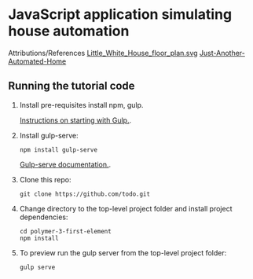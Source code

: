 # JavaScript application simulating house automation

Attributions/References
[Little_White_House_floor_plan.svg](https://en.m.wikipedia.org/wiki/File:Little_White_House_floor_plan.svg)
[Just-Another-Automated-Home](https://github.com/marybeshaw/Just-Another-Automated-Home)

## Running the tutorial code

1.  Install pre-requisites install npm, gulp. 

    [Instructions on starting with Gulp.](https://gulpjs.org/getting-started.html).

2.  Install gulp-serve:

        npm install gulp-serve

    [Gulp-serve documentation.](https://www.npmjs.com/package/gulp-serve).

3.  Clone this repo: 

        git clone https://github.com/todo.git

4.  Change directory to the top-level project folder and install project dependencies:

        cd polymer-3-first-element
        npm install
        
5.  To preview run the gulp server from the top-level project folder:

        gulp serve

